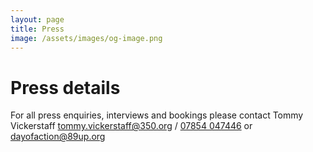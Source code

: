 ```yaml
---
layout: page
title: Press
image: /assets/images/og-image.png
---
```

# Press details

For all press enquiries, interviews and bookings please contact Tommy Vickerstaff
[tommy.vickerstaff@350.org](mailto:tommy.vickerstaff@350.org) / [07854 047446](tel:+447854047446)
or [dayofaction@89up.org](mailto:dayofaction@89up.org)
